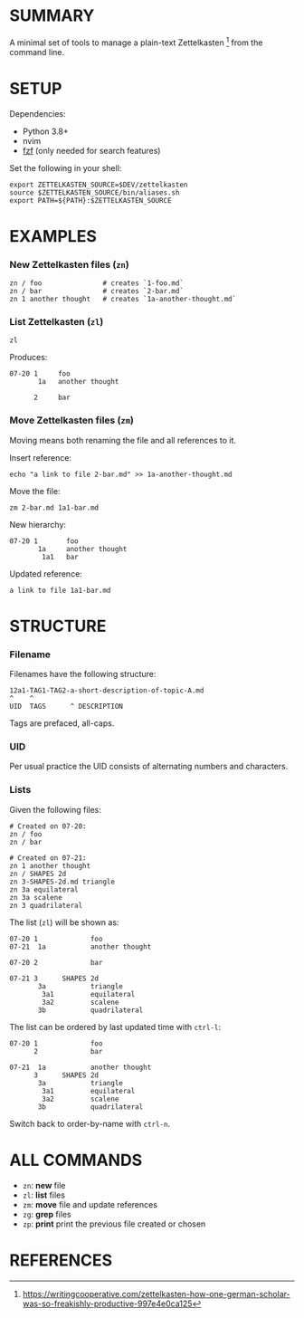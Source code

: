 SUMMARY
====================
A minimal set of tools to manage a plain-text Zettelkasten [^1] from the command line.


SETUP
====================
Dependencies:
- Python 3.8+
- nvim
- [fzf](https://github.com/junegunn/fzf) (only needed for search features)

Set the following in your shell:

    export ZETTELKASTEN_SOURCE=$DEV/zettelkasten
    source $ZETTELKASTEN_SOURCE/bin/aliases.sh
    export PATH=${PATH}:$ZETTELKASTEN_SOURCE


EXAMPLES
====================

### New Zettelkasten files (`zn`)

    zn / foo               # creates `1-foo.md`
    zn / bar               # creates `2-bar.md`
    zn 1 another thought   # creates `1a-another-thought.md`

### List Zettelkasten (`zl`)

    zl

Produces:

    07-20 1     foo
           1a   another thought

          2     bar

### Move Zettelkasten files (`zm`)

Moving means both renaming the file and all references to it.

Insert reference:

    echo "a link to file 2-bar.md" >> 1a-another-thought.md

Move the file:

    zm 2-bar.md 1a1-bar.md

New hierarchy:

    07-20 1       foo
           1a     another thought
            1a1   bar

Updated reference:

    a link to file 1a1-bar.md


STRUCTURE
====================

### Filename

Filenames have the following structure:

    12a1-TAG1-TAG2-a-short-description-of-topic-A.md
    ^    ^
    UID  TAGS      ^ DESCRIPTION

Tags are prefaced, all-caps.

### UID

Per usual practice the UID consists of alternating numbers and characters.

### Lists

Given the following files:

    # Created on 07-20:
    zn / foo
    zn / bar

    # Created on 07-21:
    zn 1 another thought
    zn / SHAPES 2d
    zn 3-SHAPES-2d.md triangle
    zn 3a equilateral
    zn 3a scalene
    zn 3 quadrilateral

The list (`zl`) will be shown as:

    07-20 1             foo
    07-21  1a           another thought

    07-20 2             bar

    07-21 3      SHAPES 2d
           3a           triangle
            3a1         equilateral
            3a2         scalene
           3b           quadrilateral

The list can be ordered by last updated time with `ctrl-l`:

    07-20 1             foo
          2             bar

    07-21  1a           another thought
          3      SHAPES 2d
           3a           triangle
            3a1         equilateral
            3a2         scalene
           3b           quadrilateral

Switch back to order-by-name with `ctrl-n`.

ALL COMMANDS
====================
- `zn`: **new** file
- `zl`: **list** files
- `zm`: **move** file and update references
- `zg`: **grep** files
- `zp`: **print** print the previous file created or chosen

REFERENCES
====================
[^1]: https://writingcooperative.com/zettelkasten-how-one-german-scholar-was-so-freakishly-productive-997e4e0ca125
